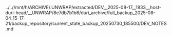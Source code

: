 ../..//mnt/h/ARCHIVE/.UNWRAP/extracted/DEV__2025-08-17__1833__host-duri-head/__UNWRAP/8e7db7b1b6/duri_archive/full_backup_2025-08-04_15-17-21/backup_repository/current_state_backup_20250730_185500/DEV_NOTES.md